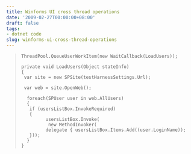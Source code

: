```yaml
---
title: Winforms UI cross thread operations
date: '2009-02-27T00:00:00+08:00'
draft: false
tags:
- dotnet code
slug: winforms-ui-cross-thread-operations
---
```


>     ThreadPool.QueueUserWorkItem(new WaitCallback(LoadUsers));
> 
>     private void LoadUsers(Object stateInfo)
>     {
>      var site = new SPSite(testHarnessSettings.Url);
> 
>      var web = site.OpenWeb();
> 
>       foreach(SPUser user in web.AllUsers)
>       {
>        if (usersListBox.InvokeRequired)
>        {
>              usersListBox.Invoke(  
>               new MethodInvoker(
>              delegate { usersListBox.Items.Add((user.LoginName));  
>        }));
>       }
>     }
>  

